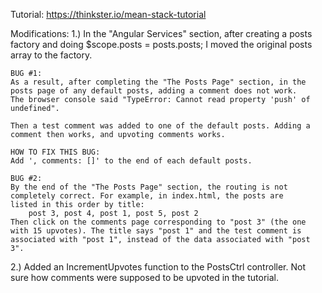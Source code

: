 Tutorial: https://thinkster.io/mean-stack-tutorial

Modifications:
1.) In the "Angular Services" section, after creating a posts factory
    and doing $scope.posts = posts.posts;
    I moved the original posts array to the factory.

    BUG #1:
    As a result, after completing the "The Posts Page" section, in the
    posts page of any default posts, adding a comment does not work.
    The browser console said "TypeError: Cannot read property 'push' of 
    undefined".

    Then a test comment was added to one of the default posts. Adding a
    comment then works, and upvoting comments works.

    HOW TO FIX THIS BUG:
    Add ', comments: []' to the end of each default posts.

    BUG #2:
    By the end of the "The Posts Page" section, the routing is not
    completely correct. For example, in index.html, the posts are
    listed in this order by title:
        post 3, post 4, post 1, post 5, post 2
    Then click on the comments page corresponding to "post 3" (the one
    with 15 upvotes). The title says "post 1" and the test comment is
    associated with "post 1", instead of the data associated with "post
    3".

2.) Added an IncrementUpvotes function to the PostsCtrl controller.
    Not sure how comments were supposed to be upvoted in the tutorial.

